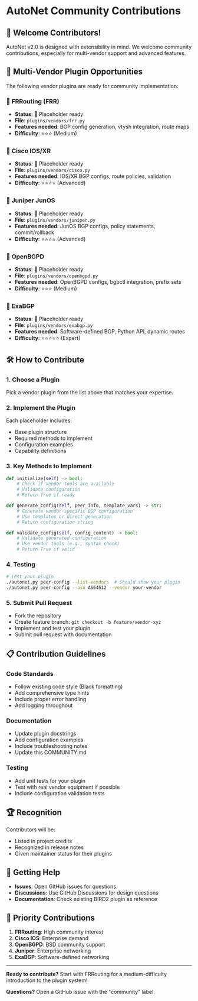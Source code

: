 # AutoNet Community Contributions

## 🤝 Welcome Contributors!

AutoNet v2.0 is designed with extensibility in mind. We welcome community contributions, especially for multi-vendor support and advanced features.

## 🔌 Multi-Vendor Plugin Opportunities

The following vendor plugins are ready for community implementation:

### 🚀 **FRRouting (FRR)**
- **Status**: 🔮 Placeholder ready
- **File**: `plugins/vendors/frr.py`
- **Features needed**: BGP config generation, vtysh integration, route maps
- **Difficulty**: ⭐⭐⭐ (Medium)

### 🚀 **Cisco IOS/XR**
- **Status**: 🔮 Placeholder ready  
- **File**: `plugins/vendors/cisco.py`
- **Features needed**: IOS/XR BGP configs, route policies, validation
- **Difficulty**: ⭐⭐⭐⭐ (Advanced)

### 🚀 **Juniper JunOS**
- **Status**: 🔮 Placeholder ready
- **File**: `plugins/vendors/juniper.py`
- **Features needed**: JunOS BGP configs, policy statements, commit/rollback
- **Difficulty**: ⭐⭐⭐⭐ (Advanced)

### 🚀 **OpenBGPD**
- **Status**: 🔮 Placeholder ready
- **File**: `plugins/vendors/openbgpd.py`
- **Features needed**: OpenBGPD configs, bgpctl integration, prefix sets
- **Difficulty**: ⭐⭐⭐ (Medium)

### 🚀 **ExaBGP**
- **Status**: 🔮 Placeholder ready
- **File**: `plugins/vendors/exabgp.py`
- **Features needed**: Software-defined BGP, Python API, dynamic routes
- **Difficulty**: ⭐⭐⭐⭐⭐ (Expert)

## 🛠️ How to Contribute

### 1. Choose a Plugin
Pick a vendor plugin from the list above that matches your expertise.

### 2. Implement the Plugin
Each placeholder includes:
- Base plugin structure
- Required methods to implement
- Configuration examples
- Capability definitions

### 3. Key Methods to Implement
```python
def initialize(self) -> bool:
    # Check if vendor tools are available
    # Validate configuration
    # Return True if ready

def generate_config(self, peer_info, template_vars) -> str:
    # Generate vendor-specific BGP configuration
    # Use templates or direct generation
    # Return configuration string

def validate_config(self, config_content) -> bool:
    # Validate generated configuration
    # Use vendor tools (e.g., syntax check)
    # Return True if valid
```

### 4. Testing
```bash
# Test your plugin
./autonet.py peer-config --list-vendors  # Should show your plugin
./autonet.py peer-config --asn AS64512 --vendor your-vendor
```

### 5. Submit Pull Request
- Fork the repository
- Create feature branch: `git checkout -b feature/vendor-xyz`
- Implement and test your plugin
- Submit pull request with documentation

## 📋 Contribution Guidelines

### Code Standards
- Follow existing code style (Black formatting)
- Add comprehensive type hints
- Include proper error handling
- Add logging throughout

### Documentation
- Update plugin docstrings
- Add configuration examples
- Include troubleshooting notes
- Update this COMMUNITY.md

### Testing
- Add unit tests for your plugin
- Test with real vendor equipment if possible
- Include configuration validation tests

## 🏆 Recognition

Contributors will be:
- Listed in project credits
- Recognized in release notes
- Given maintainer status for their plugins

## 💬 Getting Help

- **Issues**: Open GitHub issues for questions
- **Discussions**: Use GitHub Discussions for design questions
- **Documentation**: Check existing BIRD2 plugin as reference

## 🎯 Priority Contributions

1. **FRRouting**: High community interest
2. **Cisco IOS**: Enterprise demand
3. **OpenBGPD**: BSD community support
4. **Juniper**: Enterprise networking
5. **ExaBGP**: Software-defined networking

---

**Ready to contribute?** Start with FRRouting for a medium-difficulty introduction to the plugin system!

**Questions?** Open a GitHub issue with the "community" label.
